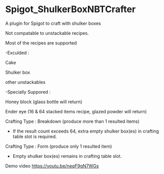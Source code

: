 # Spigot_ShulkerBoxNBTCrafter
A plugin for Spigot to craft with shulker boxes


Not compatable to unstackable recipes.


Most of the recipes are supported


-Exculded :


  Cake
  
  
  Shulker box
  
  
  other unstackables
  
  
-Specially Suppored :


  Honey block (glass bottle will return)
  
  
  Ender eye (16 & 64 stacked items recipe, glazed powder will return)
  

Crafting Type : Breakdown (produce more than 1 resulted items)


- If the result count exceeds 64, extra empty shulker box(es) in crafting table slot is required.

Crafting Type : Form (produce only 1 resulted item)


- Empty shulker box(es) remains in crafting table slot.


Demo video
https://youtu.be/neqF9gN7WGs
